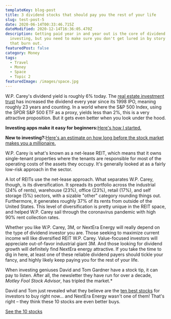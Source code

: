 ```yaml
---
templateKey: blog-post
title: 3 dividend stocks that should pay you the rest of your life
slug: test-post-5
date: 2020-06-14T00:33:46.715Z
dateModified: 2020-12-14T16:36:05.470Z
description: Getting paid year in and year out is the core of dividend
  investing, but you need to make sure you don't get lured in by story stocks
  that burn out.
featuredPost: false
category: Money
tags:
  - Travel
  - Money
  - Space
  - Topic 2
featuredImage: /images/space.jpg
---
```

<!--StartFragment-->

W.P. Carey's dividend yield is roughly 6% today. The [real estate investment trust](https://www.fool.com/millionacres/real-estate-investing/reits/?utm_source=usa-today&utm_medium=feed&utm_campaign=article&referring_guid=eda5c089-b9a4-413f-9868-13ae1af5b590) has increased the dividend every year since its 1998 IPO, meaning roughly 23 years and counting. In a world where the S&P 500 Index, using the SPDR S&P 500 ETF as a proxy, yields less than 2%, this is a very attractive proposition. But it gets even better when you look under the hood.

**Investing apps make it easy for beginners:**[Here's how I started.](https://www.usatoday.com/story/money/columnist/2020/12/03/investing-isnt-complicated-how-started-100-robinhood/5887439002/)

**New to investing?:**[Here's an estimate on how long before the stock market makes you a millionaire.](https://www.usatoday.com/story/money/investing/2020/12/03/stock-market-makes-millions/43208209/)

W.P. Carey is what's known as a net-lease REIT, which means that it owns single-tenant properties where the tenants are responsible for most of the operating costs of the assets they occupy. It's generally looked at as a fairly low-risk approach in the sector.

A lot of REITs use the net-lease approach. What separates W.P. Carey, though, is its diversification. It spreads its portfolio across the industrial (24% of rents), warehouse (23%), office (23%), retail (17%), and self storage (5%) sectors, with a sizable "other" category rounding things out. Furthermore, it generates roughly 37% of its rents from outside of the United States. This level of diversification is pretty unique in the REIT space, and helped W.P. Carey sail through the coronavirus pandemic with high 90% rent collection rates.



Whether you like W.P. Carey, 3M, or NextEra Energy will really depend on the type of dividend investor you are. Those seeking to maximize current income will like diversified REIT W.P. Carey. Value-focused investors will appreciate out-of-favor industrial giant 3M. And those looking for dividend growth will definitely find NextEra energy attractive. If you take the time to dig in here, at least one of these reliable dividend payers should tickle your fancy, and highly likely keep paying you for the rest of your life.





When investing geniuses David and Tom Gardner have a stock tip, it can pay to listen. After all, the newsletter they have run for over a decade, *Motley Fool Stock Advisor*, has tripled the market.*

David and Tom just revealed what they believe are the [ten best stocks](https://api.fool.com/infotron/infotrack/click?apikey=35527423-a535-4519-a07f-20014582e03e&url=https%3A%2F%2Fwww.fool.com%2Fmms%2Fmark%2Fe-foolcom-sa-bbn-dyn%3Faid%3D8867%26source%3Disaeditxt0010449%26ftm_cam%3Dsa-bbn-evergreen%26ftm_pit%3D6312%26ftm_veh%3Dbbn_article_pitch%26company%3DNextEra%2520Energy&impression=87fb7c26-ecb8-4121-b221-8bbe143eeb80&utm_source=usa-today&utm_medium=feed&utm_campaign=article&referring_guid=eda5c089-b9a4-413f-9868-13ae1af5b590) for investors to buy right now... and NextEra Energy wasn't one of them! That's right – they think these 10 stocks are even better buys.

[See the 10 stocks](https://www.fool.com/ecap/stock-advisor/liveaction-vecap/?aid=8867&source=isaeditxt0010449&ftm_cam=sa-bbn-evergreen&ftm_pit=6312&ftm_veh=bbn_article_pitch&company=NextEra+Energy&apikey=35527423-a535-4519-a07f-20014582e03e&utm_source=usa-today&utm_medium=feed&utm_campaign=article&referring_guid=eda5c089-b9a4-413f-9868-13ae1af5b590&testId=e-foolcom-sa-bbn-dyn&cellId=6&campaign=sa-bbn-evergreen)

<!--EndFragment-->
